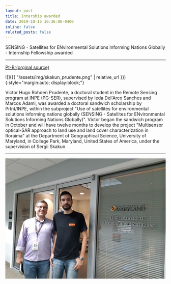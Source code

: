 ```yaml
---
layout: post
title: Intership awarded
date: 2019-10-15 16:36:00-0400
inline: false
related_posts: false
---
```


SENSING - Satellites for ENvironmental Solutions Informing Nations Globally - Internship Fellowship awarded

---

 <a href="http://www.obt.inpe.br/OBT/noticias-obt-inpe/doutorando-victor-prudente-da-pgser-foi-contemplado-pelo-print-inpe">Pt-Br(orginal source)</a> 


![]({{ "/assets/img/skakun_prudente.png" | relative_url }}){:style="margin:auto; display:block;"}

Victor Hugo Rohden Prudente, a doctoral student in the Remote Sensing program at INPE (PG-SER), supervised by Ieda Del'Arco Sanches and Marcos Adami, was awarded a doctoral sandwich scholarship by PrInt/INPE, within the subproject "Use of satellites for environmental solutions informing nations globally (SENSING - Satellites for ENvironmental Solutions Informing Nations Globally)". Victor began the sandwich program in October and will have twelve months to develop the project "Multisensor optical-SAR approach to land use and land cover characterization in Roraima" at the Department of Geographical Science, University of Maryland, in College Park, Maryland, United States of America, under the supervision of Sergii Skakun.


---


![alt text](./image.png)